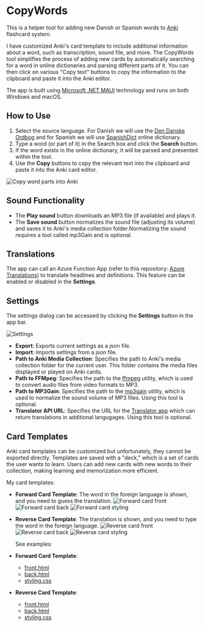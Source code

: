 # CopyWords

This is a helper tool for adding new Danish or Spanish words to [Anki](http://ankisrs.net/) flashcard system.

I have customized Anki's card template to include additional information about a word, such as transcription, sound file, and more. The CopyWords tool simplifies the process of adding new cards by automatically searching for a word in online dictionaries and parsing different parts of it. You can then click on various "Copy text" buttons to copy the information to the clipboard and paste it into the Anki editor.

The app is built using [Microsoft .NET MAUI](https://learn.microsoft.com/en-us/dotnet/maui/what-is-maui) technology and runs on both Windows and macOS.

## How to Use

1. Select the source language. For Danish we will use the [Den Danske Ordbog](http://ordnet.dk/ddo/) and for Spanish we will use [SpanishDict](https://www.spanishdict.com/) online dictionary.
2. Type a word (or part of it) in the Search box and click the **Search** button.
3. If the word exists in the online dictionary, it will be parsed and presented within the tool.
4. Use the **Copy** buttons to copy the relevant text into the clipboard and paste it into the Anki card editor.

![Copy word parts into Anki](./img/Copy_word_parts.png)

## Sound Functionality

- The **Play sound** button downloads an MP3 file (if available) and plays it.
- The **Save sound** button normalizes the sound file (adjusting its volume) and saves it to Anki's media collection folder.Normalizing the sound requires a tool called mp3Gain and is optional.

## Translations

The app can call an Azure Function App (refer to this repository: [Azure Translations](https://github.com/evgenygunko/Translations/tree/master)) to translate headlines and definitions. This feature can be enabled or disabled in the **Settings**.

## Settings

The settings dialog can be accessed by clicking the **Settings** button in the app bar.

![Settings](./img/CopyWords_settings.png)

- **Export**: Exports current settings as a json file.
- **Import**: Imports settings from a json file.
- **Path to Anki Media Collection**: Specifies the path to Anki's media collection folder for the current user. This folder contains the media files displayed or played on Anki cards.
- **Path to FFMpeg**: Specifies the path to the [ffmpeg](https://www.ffmpeg.org/) utility, which is used to convert audio files from video formats to MP3.
- **Path to MP3Gain**: Specifies the path to the [mp3gain](http://mp3gain.sourceforge.net/) utility, which is used to normalize the sound volume of MP3 files. Using this tool is optional.
- **Translator API URL**: Specifies the URL for the [Translator app](https://github.com/evgenygunko/Translations) which can return translations in additional langugages. Using this tool is optional.

## Card Templates

Anki card templates can be customized but unfortunately, they cannot be exported directly. Templates are saved with a "deck," which is a set of cards the user wants to learn. Users can add new cards with new words to their collection, making learning and memorization more efficient.

My card templates:

- **Forward Card Template**: The word in the foreign language is shown, and you need to guess the translation.
  ![Forward card front](./img/Forward_card_front_template.png)
  ![Forward card back](./img/Forward_card_back_template.png)
  ![Forward card styling](./img/Forward_card_styling.png)

- **Reverse Card Template**: The translation is shown, and you need to type the word in the foreign language.
  ![Reverse card front](./img/Reverse_card_front_template.png)
  ![Reverse card back](./img/Reverse_card_back_template.png)
  ![Reverse card styling](./img/Reverse_card_styling.png)

  See examples:

- **Forward Card Template**:

  - [front.html](./card_templates/Forward_card_front_template.html)
  - [back.html](./card_templates/Forward_card_back_template.html)
  - [styling.css](./card_templates/Forward_card_styling.css)

- **Reverse Card Template**:
  - [front.html](./card_templates/Reverse_card_front_template.html)
  - [back.html](./card_templates/Reverse_card_back_template.html)
  - [styling.css](./card_templates/Reverse_card_styling.css)
